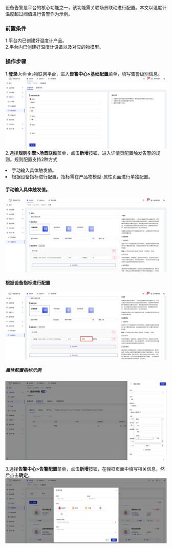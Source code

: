 设备告警是平台的核心功能之一，该功能需关联场景联动进行配置。本文以温度计温度超过阀值进行告警作为示例。

### 前置条件
1.平台内已创建好温度计产品。</br>
2.平台内已创建好温度计设备以及对应的物模型。</br>

### 操作步骤
1.**登录**Jetlinks物联网平台，进入**告警中心>基础配置**菜单，填写告警级别信息。</br>
![](./img/247.png)
2.选择**规则引擎>场景联动**菜单，点击**新增**按钮，进入详情页配置触发告警的规则。规则配置支持2种方式</br>
<li>手动输入具体触发值。</li>
<li>根据设备指标进行配置，指标需在产品物模型-属性页面进行单独配置。</li>

#### 手动输入具体触发值。
![](./img/248.png)

#### 根据设备指标进行配置
![](./img/249.png)

##### 属性配置指标示例
![](./img/250.png)

3.选择**告警中心>告警配置**菜单，点击**新增**按钮，在弹框页面中填写相关信息，然后点击**确定**。</br>
![](./img/251.png)
